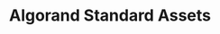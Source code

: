 ---
title: "Algorand Standard Assets"
description: "This video goes through one of Algorands key feature, the ASA, and explains in detail what ASA is and how it is used. For Developers interested in Algorand technologies By the end if this video, you will understand what are ASAs and how it is used."
type: "course"
category: "EnCode Club,ASA"
difficulty: "Intermediate"
summary: "A video explaining one of the key features of Algorand, the ASA"
file_path: ""
image: "https://assets-global.website-files.com/5e39e095596498a8b9624af1/5ffca6e3e0d8ad9231cc2af6_Portfolio-course---final.png"
link: "https://medium.com/encode-club/algorand-educate-algorand-standard-assets-video-slides-7f8d1cace2f7"
status: "open"
---